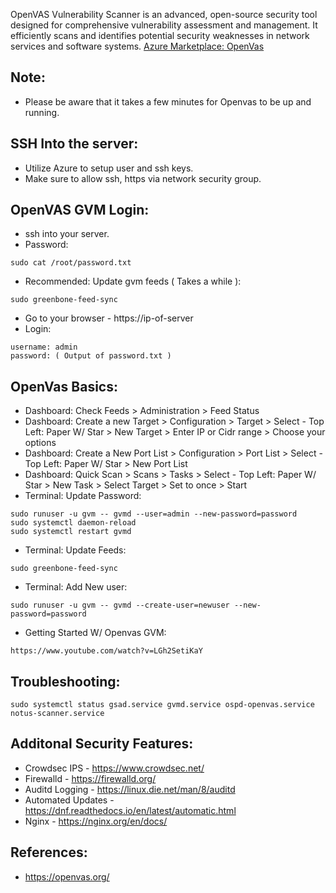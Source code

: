 OpenVAS Vulnerability Scanner is an advanced, open-source security tool designed for comprehensive vulnerability assessment and management. 
It efficiently scans and identifies potential security weaknesses in network services and software systems. [Azure Marketplace: OpenVas ]( )

Note:
------
* Please be aware that it takes a few minutes for Openvas to be up and running.

SSH Into the server:
--------------------
* Utilize Azure to setup user and ssh keys. 
* Make sure to allow ssh, https via network security group.

OpenVAS GVM Login:
------------------

* ssh into your server.
* Password:
```
sudo cat /root/password.txt 
```
* Recommended: Update gvm feeds ( Takes a while ):
```
sudo greenbone-feed-sync
```
* Go to your browser - https://ip-of-server
* Login:
```
username: admin 
password: ( Output of password.txt )
```

OpenVas Basics:
---------------

* Dashboard: Check Feeds > Administration > Feed Status
* Dashboard: Create a new Target > Configuration > Target > Select - Top Left: Paper W/ Star > New Target > Enter IP or Cidr range > Choose your options
* Dashboard: Create a New Port List > Configuration > Port List > Select - Top Left: Paper W/ Star > New Port List 
* Dashboard: Quick Scan > Scans > Tasks > Select - Top Left: Paper W/ Star  > New Task > Select Target > Set to once > Start 
* Terminal: Update Password:
```
sudo runuser -u gvm -- gvmd --user=admin --new-password=password
sudo systemctl daemon-reload 
sudo systemctl restart gvmd
```
* Terminal: Update Feeds:
```
sudo greenbone-feed-sync
```
* Terminal: Add New user:
```
sudo runuser -u gvm -- gvmd --create-user=newuser --new-password=password
```
* Getting Started W/ Openvas GVM:
```
https://www.youtube.com/watch?v=LGh2SetiKaY
```

Troubleshooting:
-----------------
```
sudo systemctl status gsad.service gvmd.service ospd-openvas.service notus-scanner.service
```

Additonal Security Features:
----------------------------

* Crowdsec IPS - https://www.crowdsec.net/
* Firewalld - https://firewalld.org/
* Auditd Logging - https://linux.die.net/man/8/auditd
* Automated Updates - https://dnf.readthedocs.io/en/latest/automatic.html
* Nginx - https://nginx.org/en/docs/

References:
------------

* https://openvas.org/
